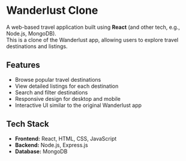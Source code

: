 # Wanderlust Clone

A web-based travel application built using **React** (and other tech, e.g., Node.js, MongoDB).  
This is a clone of the Wanderlust app, allowing users to explore travel destinations and listings.

## Features
- Browse popular travel destinations  
- View detailed listings for each destination  
- Search and filter destinations  
- Responsive design for desktop and mobile  
- Interactive UI similar to the original Wanderlust app  

## Tech Stack
- **Frontend:** React, HTML, CSS, JavaScript  
- **Backend:** Node.js, Express.js  
- **Database:** MongoDB 
